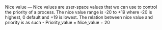 Nice value — Nice values are user-space values that we can use to control the priority of a process. The nice value range is -20 to +19 where -20 is highest, 0 default and +19 is lowest.
The relation between nice value and priority is as such -
Priority_value = Nice_value + 20

